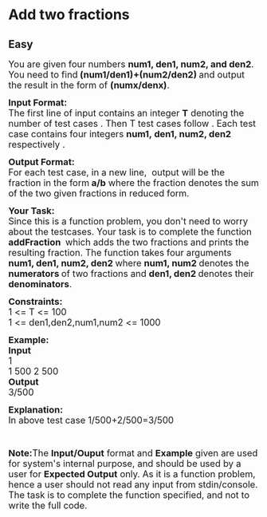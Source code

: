 # Add two fractions
## Easy
<div class="problem-statement" style="user-select: auto;">
                <p style="user-select: auto;"></p><p style="user-select: auto;"><span style="font-size: 18px; user-select: auto;">You are given four numbers <strong style="user-select: auto;">num1, den1, num2, and den2</strong>. You need to find<strong style="user-select: auto;"> (num1/den1)+(num2/den2) </strong>and output the result in the form of <strong style="user-select: auto;">(numx/denx)</strong>. </span></p>

<p style="user-select: auto;"><span style="font-size: 18px; user-select: auto;"><strong style="user-select: auto;">Input Format:</strong><br style="user-select: auto;">
The first line of input contains an integer <strong style="user-select: auto;">T</strong> denoting the number of test cases . Then T test cases follow . Each test case contains four integers <strong style="user-select: auto;">num1,&nbsp;den1, num2, den2 </strong>respectively .</span></p>

<p style="user-select: auto;"><span style="font-size: 18px; user-select: auto;"><strong style="user-select: auto;">Output Format:</strong><br style="user-select: auto;">
For each test case, in a new line,&nbsp; output will be the fraction in the form<strong style="user-select: auto;"> a/b</strong> where the fraction denotes the sum of the two given fractions in reduced form.</span></p>

<p style="user-select: auto;"><strong style="user-select: auto;"><span style="font-size: 18px; user-select: auto;">Your Task:</span></strong><br style="user-select: auto;">
<span style="font-size: 18px; user-select: auto;">Since this is a function problem, you don't need to worry about the testcases. Your task is to complete the function <strong style="user-select: auto;">addFraction&nbsp;</strong>&nbsp;which adds the two fractions and prints the resulting fraction. The function&nbsp;takes four arguments <strong style="user-select: auto;">num1, den1, num2, den2 </strong>where&nbsp;<strong style="user-select: auto;">num1, num2 </strong>denotes&nbsp;the <strong style="user-select: auto;">numerators&nbsp;</strong>of two fractions and <strong style="user-select: auto;">den1, den2 </strong>denotes&nbsp;their <strong style="user-select: auto;">denominators</strong>.</span></p>

<p style="user-select: auto;"><span style="font-size: 18px; user-select: auto;"><strong style="user-select: auto;">Constraints:</strong><br style="user-select: auto;">
1 &lt;= T &lt;= 100<br style="user-select: auto;">
1 &lt;= den1,den2,num1,num2 &lt;= 1000</span></p>

<p style="user-select: auto;"><span style="font-size: 18px; user-select: auto;"><strong style="user-select: auto;">Example:<br style="user-select: auto;">
Input</strong><br style="user-select: auto;">
1<br style="user-select: auto;">
1 500 2 500</span><br style="user-select: auto;">
<span style="font-size: 18px; user-select: auto;"><strong style="user-select: auto;">Output</strong><br style="user-select: auto;">
3/500</span></p>

<p style="user-select: auto;"><span style="font-size: 18px; user-select: auto;"><strong style="user-select: auto;">Explanation:</strong><br style="user-select: auto;">
In&nbsp;above test case&nbsp;1/500+2/500=3/500</span></p>

<p style="user-select: auto;">&nbsp;</p>

<p style="user-select: auto;"><span style="font-size: 18px; user-select: auto;"><strong style="user-select: auto;">Note:</strong>The <strong style="user-select: auto;">Input/Ouput</strong> format and <strong style="user-select: auto;">Example</strong> given are used for system's internal purpose, and should be used by a user for <strong style="user-select: auto;">Expected Output</strong> only. As it is a function problem, hence a user should not read any input from stdin/console. The task is to complete the function specified, and not to write the full code.</span></p>
 <p style="user-select: auto;"></p>
            </div>